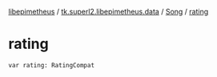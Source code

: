 [libepimetheus](../../index.md) / [tk.superl2.libepimetheus.data](../index.md) / [Song](index.md) / [rating](./rating.md)

# rating

`var rating: RatingCompat`